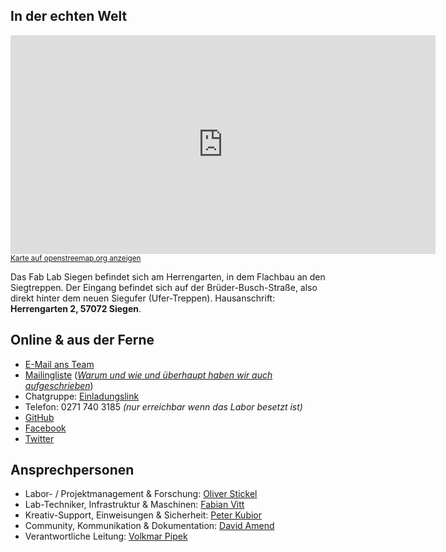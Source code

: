 ## In der echten Welt

<p><div class="osmaps">
<iframe width="680" height="350" frameborder="0" scrolling="no" marginheight="0" marginwidth="0" src="https://www.openstreetmap.org/export/embed.html?bbox=8.017071783542635%2C50.87442934078058%2C8.02232623100281%2C50.87659234792912&amp;layer=mapnik&amp;marker=50.875510856903745%2C8.01969900727272"></iframe><br/><small><a href="http://www.openstreetmap.org/?mlat=50.87551&amp;mlon=8.01970#map=19/50.87551/8.01970">Karte auf openstreemap.org anzeigen</a></small>
</div></p> 

Das Fab Lab Siegen befindet sich am Herrengarten, in dem Flachbau an den Siegtreppen. Der Eingang befindet sich auf der Brüder-Busch-Straße, also direkt hinter dem neuen Siegufer \(Ufer-Treppen\). Hausanschrift: **Herrengarten 2, 57072 Siegen**.

## Online & aus der Ferne

* [E-Mail ans Team](mailto:lab@uni-siegen.de)
* [Mailingliste](https://listserv.uni-siegen.de/mailman/listinfo/fablab) \([_Warum und wie und überhaupt haben wir auch aufgeschrieben_](#)\)
* Chatgruppe: [Einladungslink](https://t.me/joinchat/B0OnzgNvtNGkUYv_g7kNtw)
* Telefon: 0271 740 3185  _\(nur erreichbar wenn das Labor besetzt ist\)_
* [GitHub](https://github.com/FabLabSiegen)
* [Facebook](https://www.facebook.com/fablabsiegen)
* [Twitter](http://twitter.com/fablabsiegen)

## Ansprechpersonen

* Labor- / Projektmanagement & Forschung: [Oliver Stickel](https://www.cscw.uni-siegen.de/team/stickel/) 
* Lab-Techniker, Infrastruktur & Maschinen: [Fabian Vitt](mailto:fabian.vitt@uni-siegen.de)
* Kreativ-Support, Einweisungen & Sicherheit: [Peter Kubior](http://www.experienceandinteraction.com/mscpk/)
* Community, Kommunikation & Dokumentation: [David Amend](mailto:david.amend@uni-siegen.de) 
* Verantwortliche Leitung: [Volkmar Pipek](https://www.cscw.uni-siegen.de/team/pipek/)

